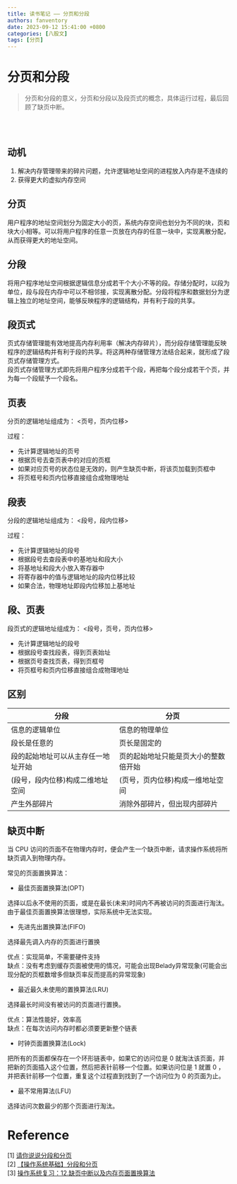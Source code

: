 ```yaml
---
title: 读书笔记 —— 分页和分段
authors: fanventory
date: 2023-09-12 15:41:00 +0800
categories: [八股文]
tags: [分页]
---
```


# 分页和分段
> 分页和分段的意义，分页和分段以及段页式的概念，具体运行过程，最后回顾了缺页中断。

<br>
<br>

## 动机

1. 解决内存管理带来的碎片问题，允许逻辑地址空间的进程放入内存是不连续的
2. 获得更大的虚拟内存空间

## 分页

用户程序的地址空间划分为固定大小的页，系统内存空间也划分为不同的块，页和块大小相等。可以将用户程序的任意一页放在内存的任意一块中，实现离散分配，从而获得更大的地址空间。
  
## 分段

将用户程序地址空间根据逻辑信息分成若干个大小不等的段。存储分配时，以段为单位，段与段在内存中可以不相邻接，实现离散分配。分段将程序和数据划分为逻辑上独立的地址空间，能够反映程序的逻辑结构，并有利于段的共享。

## 段页式

页式存储管理能有效地提高内存利用率（解决内存碎片），而分段存储管理能反映程序的逻辑结构并有利于段的共享。将这两种存储管理方法结合起来，就形成了段页式存储管理方式。  
段页式存储管理方式即先将用户程序分成若干个段，再把每个段分成若干个页，并为每一个段赋予一个段名。    

## 页表

分页的逻辑地址组成为： \<页号，页内位移>

过程：  
+ 先计算逻辑地址的页号
+ 根据页号去查页表中的对应的页框
+ 如果对应页号的状态位是无效的，则产生缺页中断，将该页加载到页框中
+ 将页框号和页内位移直接组合成物理地址

## 段表

分段的逻辑地址组成为： \<段号，段内位移>

过程：  
+ 先计算逻辑地址的段号
+ 根据段号去查段表中的基地址和段大小
+ 将基地址和段大小放入寄存器中
+ 将寄存器中的值与逻辑地址的段内位移比较
+ 如果合法，物理地址即段内位移加上基地址

## 段、页表

段页式的逻辑地址组成为： \<段号，页号，页内位移>

+ 先计算逻辑地址的段号
+ 根据段号查找段表，得到页表始址
+ 根据页号查找页表，得到页框号
+ 将页框号和页内位移直接组合成物理地址

## 区别

| 分段 | 分页 |
| -- | -- |
| 信息的逻辑单位 | 信息的物理单位 |
| 段长是任意的 | 页长是固定的 |
| 段的起始地址可以从主存任一地址开始 | 页的起始地址只能是页大小的整数倍开始 |
| (段号，段内位移)构成二维地址空间 | (页号，页内位移)构成一维地址空间 |
| 产生外部碎片 | 消除外部碎片，但出现内部碎片 |

## 缺页中断

当 CPU 访问的⻚⾯不在物理内存时，便会产⽣⼀个缺⻚中断，请求操作系统将所缺⻚调⼊到物理内存。  

常见的页面置换算法：  
+ 最佳⻚⾯置换算法(OPT)

选择以后永不使用的页面，或是在最长(未来)时间内不再被访问的页面进行淘汰。由于最佳页面置换算法很理想，实际系统中⽆法实现。

+ 先进先出置换算法(FIFO)

选择最先调入内存的页面进行置换

优点：实现简单，不需要硬件支持  
缺点：没有考虑到缓存页面被使用的情况，可能会出现Belady异常现象(可能会出现分配的页框数增多但缺页率反而提高的异常现象)

+ 最近最久未使⽤的置换算法(LRU)

选择最⻓时间没有被访问的⻚⾯进⾏置换。

优点：算法性能好，效率高  
缺点：在每次访问内存时都必须要更新整个链表

+ 时钟⻚⾯置换算法(Lock)

把所有的⻚⾯都保存在⼀个环形链表中，如果它的访问位是 0 就淘汰该⻚⾯，并把新的⻚⾯插⼊这个位置，然后把表针前移⼀个位置。如果访问位是 1 就置 0 ，并把表针前移⼀个位置，重复这个过程直到找到了⼀个访问位为 0 的⻚⾯为⽌。

+ 最不常⽤算法(LFU)

选择访问次数最少的那个⻚⾯进行淘汰。

# Reference
[1] [请你说说分段和分页](https://www.nowcoder.com/exam/interview/72944761/test?paperId=50270072&order=0)   
[2] [【操作系统基础】分段和分页](https://blog.csdn.net/m0_46606290/article/details/124420320)  
[3] [操作系统复习：12.缺页中断以及内存页面置换算法](https://blog.csdn.net/weixin_52008431/article/details/123919301)  